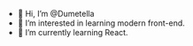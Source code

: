 - 👋 Hi, I’m @Dumetella
- 👀 I’m interested in learning modern front-end.
- 🌱 I’m currently learning React.

<!---
Dumetella/Dumetella is a ✨ special ✨ repository because its `README.md` (this file) appears on your GitHub profile.
You can click the Preview link to take a look at your changes.
--->
